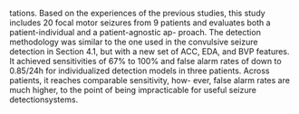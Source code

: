 tations. Based on the experiences of the previous studies, this study includes 20 focal motor
seizures from 9 patients and evaluates both a patient-individual and a patient-agnostic ap-
proach. The detection methodology was similar to the one used in the convulsive seizure
detection in Section 4.1, but with a new set of ACC, EDA, and BVP features. It achieved
sensitivities of 67% to 100% and false alarm rates of down to 0.85/24h for individualized
detection models in three patients. Across patients, it reaches comparable sensitivity, how-
ever, false alarm rates are much higher, to the point of being impracticable for useful seizure
detectionsystems.